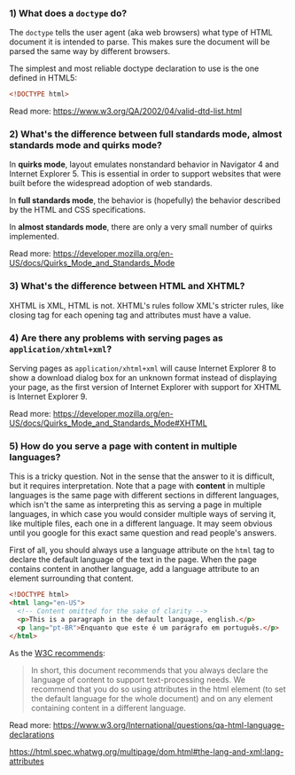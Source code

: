 ### 1) What does a ```doctype``` do?

The ```doctype``` tells the user agent (aka web browsers) what type of HTML document it is intended to parse. This makes sure the document will be parsed the same way by different browsers.

The simplest and most reliable doctype declaration to use is the one defined in HTML5:

```html
<!DOCTYPE html>
```

Read more: https://www.w3.org/QA/2002/04/valid-dtd-list.html


### 2) What's the difference between full standards mode, almost standards mode and quirks mode?

In **quirks mode**, layout emulates nonstandard behavior in Navigator 4 and Internet Explorer 5. This is essential in order to support websites that were built before the widespread adoption of web standards.

In **full standards mode**, the behavior is (hopefully) the behavior described by the HTML and CSS specifications.

In **almost standards mode**, there are only a very small number of quirks implemented.

Read more: https://developer.mozilla.org/en-US/docs/Quirks_Mode_and_Standards_Mode

### 3) What's the difference between HTML and XHTML?

XHTML is XML, HTML is not. XHTML's rules follow XML's stricter rules, like closing tag for each opening tag and attributes must have a value.

### 4) Are there any problems with serving pages as ```application/xhtml+xml```?

Serving pages as ```application/xhtml+xml``` will cause Internet Explorer 8 to show a download dialog box for an unknown format instead of displaying your page, as the first version of Internet Explorer with support for XHTML is Internet Explorer 9.

Read more: https://developer.mozilla.org/en-US/docs/Quirks_Mode_and_Standards_Mode#XHTML

### 5) How do you serve a page with content in multiple languages?

This is a tricky question. Not in the sense that the answer to it is difficult, but it requires interpretation. Note that a page with **content** in multiple languages is the same page with different sections in different languages, which isn't the same as interpreting this as serving a page in multiple languages, in which case you would consider multiple ways of serving it, like multiple files, each one in a different language. It may seem obvious until you google for this exact same question and read people's answers.

First of all, you should always use a language attribute on the ```html``` tag to declare the default language of the text in the page. When the page contains content in another language, add a language attribute to an element surrounding that content.

```html
<!DOCTYPE html>
<html lang="en-US">
  <!-- Content omitted for the sake of clarity -->
  <p>This is a paragraph in the default language, english.</p>
  <p lang="pt-BR">Enquanto que este é um parágrafo em português.</p>
</html>
```

As the [W3C recommends](https://www.w3.org/TR/2007/NOTE-i18n-html-tech-lang-20070412/#ri20050208.095812479):

> In short, this document recommends that you always declare the language of content to support text-processing needs. We recommend that you do so using attributes in the html element (to set the default language for the whole document) and on any element containing content in a different language.

Read more: https://www.w3.org/International/questions/qa-html-language-declarations

https://html.spec.whatwg.org/multipage/dom.html#the-lang-and-xml:lang-attributes